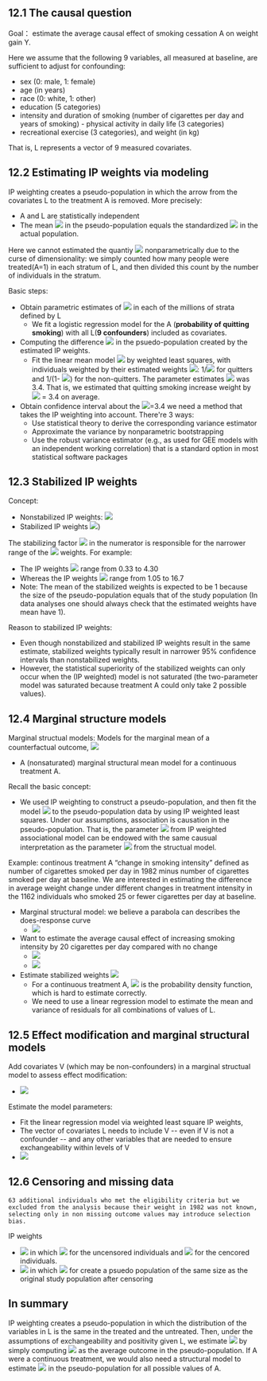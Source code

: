 ## 12.1 The causal question
Goal： estimate the average causal effect of smoking cessation A on weight gain Y.

Here we assume that the following 9 variables, all measured at baseline, are sufficient to adjust for confounding: 
- sex (0: male, 1: female)
- age (in years)
- race (0: white, 1: other)
- education (5 categories)
- intensity and duration of smoking (number of cigarettes per day and years of smoking) - physical activity in daily life (3 categories)
- recreational exercise (3 categories), and weight (in kg)

That is, L represents a vector of 9 measured covariates. 

## 12.2 Estimating IP weights via modeling
IP weighting creates a pseudo-population in which the arrow from the covariates L to the treatment A is removed. More precisely:
- A and L are statistically independent 
- The mean <img src="https://render.githubusercontent.com/render/math?math=E_{ps}[Y|A=a]"> in the pseudo-population equals the standardized <img src="https://render.githubusercontent.com/render/math?math=E[Y|A=a, L=l]Pr[L=l]"> in the actual population.

Here we cannot estimated the quantiy <img src="https://render.githubusercontent.com/render/math?math=Pr[A=1|L]"> nonparametrically due to the curse of dimensionality: we simply counted how many people were treated(A=1) in each stratum of L, and then divided this count by the number of individuals in the stratum. 

Basic steps:
- Obtain parametric estimates of <img src="https://render.githubusercontent.com/render/math?math=Pr[A=1|L]"> in each of the millions of strata defined by L
  - We fit a logistic regression model for the A (**probability of quitting smoking**) with all L(**9 confounders**) included as covariates. 
- Computing the difference <img src="https://render.githubusercontent.com/render/math?math=\bar{E}_{ps}[Y|A=1] - \bar{E}_{ps}[Y|A=0]"> in the psuedo-population created by the estimated IP weights. 
  - Fit the linear mean model <img src="https://render.githubusercontent.com/render/math?math=E[Y|A] = \theta_{0}%2B\theta_{1}A"> by weighted least squares, with individuals weighted by their estimated weights <img src="https://render.githubusercontent.com/render/math?math=\bar{W}">: 1/<img src="https://render.githubusercontent.com/render/math?math=\bar{Pr}[A=1|L]"> for quitters and 1/(1- <img src="https://render.githubusercontent.com/render/math?math=\bar{Pr}[A=1|L]">) for the non-quitters. The parameter estimates <img src="https://render.githubusercontent.com/render/math?math=\bar{\theta}"> was 3.4. That is, we estimated that quitting smoking increase weight by <img src="https://render.githubusercontent.com/render/math?math=\bar{\theta}"> = 3.4 on average.
- Obtain confidence interval about the <img src="https://render.githubusercontent.com/render/math?math=\bar{\theta}">=3.4 we need a method that takes the IP weighting into account. There're 3 ways:
  - Use statistical theory to derive the corresponding variance estimator
  - Approximate the variance by nonparametric bootstrapping
  - Use the robust variance estimator (e.g., as used for GEE models with an independent working correlation) that is a standard option in most statistical software packages

## 12.3 Stabilized IP weights
Concept: 
- Nonstabilized IP weights: <img src="https://render.githubusercontent.com/render/math?math=W^{A} = 1/f(A|L)"> 
- Stabilized IP weights <img src="https://render.githubusercontent.com/render/math?math=SW^{A} =f(A)/f(A|L)">)  

The stabilizing factor <img src="https://render.githubusercontent.com/render/math?math=f(A)"> in the numerator is responsible for the narrower range of the <img src="https://render.githubusercontent.com/render/math?math=f(A)/f(A|L)"> weights. For example: 
- The IP weights <img src="https://render.githubusercontent.com/render/math?math=f(A)/f(A|L)"> range from 0.33 to 4.30
- Whereas the IP weights <img src="https://render.githubusercontent.com/render/math?math=1/f(A|L)"> range from 1.05 to 16.7
- Note: The mean of the stabilized weights is expected to be 1 because the size of the pseudo-population equals that of the study population (In data analyses one should always check that the estimated weights have mean have 1).

Reason to stabilized IP weights: 
- Even though nonstabilized and stabilized IP weights result in the same estimate, stabilized weights typically result in narrower 95% confidence intervals than nonstabilized weights.
- However, the statistical superiority of the stabilized weights can only occur when the (IP weighted) model is not saturated (the two-parameter model was saturated because treatment A could only take 2 possible values).

## 12.4 Marginal structure models
Marginal structual models: Models for the marginal mean of a counterfactual outcome, <img src="https://render.githubusercontent.com/render/math?math=E[Y^{a}] = \beta_{0} %2B \beta_{1}a">
- A (nonsaturated) marginal structural  mean model for a continuous treatment A.

Recall the basic concept:
- We used IP weighting to construct a pseudo-population, and then fit the model <img src="https://render.githubusercontent.com/render/math?math=E[Y|A] = \theta_{0} %2B \theta_{1}A"> to the pseudo-population data by using IP weighted least squares. Under our assumptions, association is causation in the pseudo-population. That is, the parameter <img src="https://render.githubusercontent.com/render/math?math={\theta}_{1}">  from IP weighted associational model can be endowed with the same causual interpretation as the parameter <img src="https://render.githubusercontent.com/render/math?math={\beta}_{1}"> from the structual model.

Example: continous treatment A “change in smoking intensity” defined as number of cigarettes smoked per day in 1982 minus number of cigarettes smoked per day at baseline. We are interested in estimating the difference in average weight change under different changes in treatment intensity in the 1162 individuals who smoked 25 or fewer cigarettes per day at baseline.

- Marginal structural model: we believe a parabola can describes the does-response curve
  - <img src="https://render.githubusercontent.com/render/math?math=E[Y^{a}] = \beta_{0} %2B \beta_{1}a %2B \beta_{2}a^{2}">
- Want to estimate the average causal effect of increasing smoking intensity by 20 cigarettes per day compared with no change
  - <img src="https://render.githubusercontent.com/render/math?math=E[Y^{a=20}] - E[Y^{a=0}]">
  - <img src="https://render.githubusercontent.com/render/math?math=E[Y^{a=20}] - E[Y^{a=0}] = 20\beta_{1} %2B 400\beta_{2}">
- Estimate stabilized weights <img src="https://render.githubusercontent.com/render/math?math=SW^{A}=f(A)/f(A|L)">
  - For a continuous treatment A, <img src="https://render.githubusercontent.com/render/math?math=f(A|L)"> is the probability density function, which is hard to estimate correctly.
  - We need to use a linear regression model to estimate the mean and variance of residuals for all combinations of values of L.

## 12.5 Effect modification and marginal structural models
Add covariates V (which may be non-confounders) in a marginal structual model to assess effect modification:
- <img src="https://render.githubusercontent.com/render/math?math=E[Y^{a}|V] = \beta_{0} %2B \beta_{1}a %2B \beta_{2}Va %2B \beta_{3}V">

Estimate the model parameters:
- Fit the linear regression model via weighted least square IP weights,
- The vector of covariates L needs to include V -- even if V is not a confounder -- and any other variables that are needed to ensure exchangeability within levels of V
- <img src="https://render.githubusercontent.com/render/math?math=SW^{A}(V) = f[A|V]/f[A|L] or SW^{A}(V) = f[A]/f[A|L]">

## 12.6 Censoring and missing data
```
63 additional individuals who met the eligibility criteria but we excluded from the analysis because their weight in 1982 was not known, selecting only in non missing outcome values may introduce selection bias.
```
IP weights 
- <img src="https://render.githubusercontent.com/render/math?math=W^{A,C} = W^{A}  W^{C}"> in which <img src="https://render.githubusercontent.com/render/math?math=W^{C} = 1/Pr[C=0|L,A]"> for the uncensored individuals and <img src="https://render.githubusercontent.com/render/math?math=W^{C} = 0"> for the cencored individuals. 
- <img src="https://render.githubusercontent.com/render/math?math=SW^{A,C} = SW^{A}  SW^{C}"> in which <img src="https://render.githubusercontent.com/render/math?math=SW^{C} = Pr[C=0|A]/Pr[C=0|L,A]"> for create a psuedo population of the same size as the original study population after censoring

## In summary
IP weighting creates a pseudo-population in which the distribution of the variables in L is the same in the treated and the untreated. Then, under the assumptions of exchangeability and positivity given L, we estimate <img src="https://render.githubusercontent.com/render/math?math=E[Y^{a,c=0}]"> by simply computing <img src="https://render.githubusercontent.com/render/math?math=\bar{E}[Y|A=a,C=0]"> as the average outcome in the pseudo-population. If A were a continuous treatment, we would also need a structural model to estimate <img src="https://render.githubusercontent.com/render/math?math=\bar{E}[Y|A, C=0]"> in the pseudo-population for all possible values of A. 
